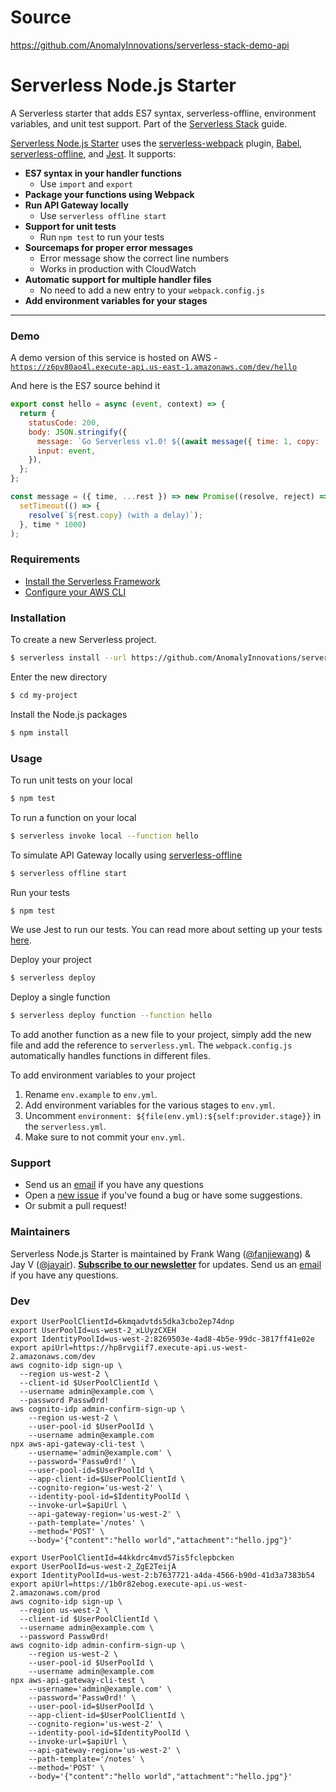 # Source

https://github.com/AnomalyInnovations/serverless-stack-demo-api

# Serverless Node.js Starter

A Serverless starter that adds ES7 syntax, serverless-offline, environment variables, and unit test support. Part of the [Serverless Stack](http://serverless-stack.com) guide.

[Serverless Node.js Starter](https://github.com/AnomalyInnovations/serverless-nodejs-starter) uses the [serverless-webpack](https://github.com/serverless-heaven/serverless-webpack) plugin, [Babel](https://babeljs.io), [serverless-offline](https://github.com/dherault/serverless-offline), and [Jest](https://facebook.github.io/jest/). It supports:

- **ES7 syntax in your handler functions**
  - Use `import` and `export`
- **Package your functions using Webpack**
- **Run API Gateway locally**
  - Use `serverless offline start`
- **Support for unit tests**
  - Run `npm test` to run your tests
- **Sourcemaps for proper error messages**
  - Error message show the correct line numbers
  - Works in production with CloudWatch
- **Automatic support for multiple handler files**
  - No need to add a new entry to your `webpack.config.js`
- **Add environment variables for your stages**

---

### Demo

A demo version of this service is hosted on AWS - [`https://z6pv80ao4l.execute-api.us-east-1.amazonaws.com/dev/hello`](https://z6pv80ao4l.execute-api.us-east-1.amazonaws.com/dev/hello)

And here is the ES7 source behind it

``` javascript
export const hello = async (event, context) => {
  return {
    statusCode: 200,
    body: JSON.stringify({
      message: `Go Serverless v1.0! ${(await message({ time: 1, copy: 'Your function executed successfully!'}))}`,
      input: event,
    }),
  };
};

const message = ({ time, ...rest }) => new Promise((resolve, reject) =>
  setTimeout(() => {
    resolve(`${rest.copy} (with a delay)`);
  }, time * 1000)
);
```

### Requirements

- [Install the Serverless Framework](https://serverless.com/framework/docs/providers/aws/guide/installation/)
- [Configure your AWS CLI](https://serverless.com/framework/docs/providers/aws/guide/credentials/)

### Installation

To create a new Serverless project.

``` bash
$ serverless install --url https://github.com/AnomalyInnovations/serverless-nodejs-starter --name my-project
```

Enter the new directory

``` bash
$ cd my-project
```

Install the Node.js packages

``` bash
$ npm install
```

### Usage

To run unit tests on your local

``` bash
$ npm test
```

To run a function on your local

``` bash
$ serverless invoke local --function hello
```

To simulate API Gateway locally using [serverless-offline](https://github.com/dherault/serverless-offline)

``` bash
$ serverless offline start
```

Run your tests

``` bash
$ npm test
```

We use Jest to run our tests. You can read more about setting up your tests [here](https://facebook.github.io/jest/docs/en/getting-started.html#content).

Deploy your project

``` bash
$ serverless deploy
```

Deploy a single function

``` bash
$ serverless deploy function --function hello
```

To add another function as a new file to your project, simply add the new file and add the reference to `serverless.yml`. The `webpack.config.js` automatically handles functions in different files.

To add environment variables to your project

1. Rename `env.example` to `env.yml`.
2. Add environment variables for the various stages to `env.yml`.
3. Uncomment `environment: ${file(env.yml):${self:provider.stage}}` in the `serverless.yml`.
4. Make sure to not commit your `env.yml`.

### Support

- Send us an [email](mailto:contact@anoma.ly) if you have any questions
- Open a [new issue](https://github.com/AnomalyInnovations/serverless-nodejs-starter/issues/new) if you've found a bug or have some suggestions.
- Or submit a pull request!

### Maintainers

Serverless Node.js Starter is maintained by Frank Wang ([@fanjiewang](https://twitter.com/fanjiewang)) & Jay V ([@jayair](https://twitter.com/jayair)). [**Subscribe to our newsletter**](http://eepurl.com/cEaBlf) for updates. Send us an [email](mailto:contact@anoma.ly) if you have any questions.

### Dev

```
export UserPoolClientId=6kmqadvtds5dka3cbo2ep74dnp
export UserPoolId=us-west-2_xLUyzCXEH
export IdentityPoolId=us-west-2:8269503e-4ad8-4b5e-99dc-3817ff41e02e
export apiUrl=https://hp8rvgiif7.execute-api.us-west-2.amazonaws.com/dev
aws cognito-idp sign-up \
  --region us-west-2 \
  --client-id $UserPoolClientId \
  --username admin@example.com \
  --password Passw0rd!
aws cognito-idp admin-confirm-sign-up \
    --region us-west-2 \
    --user-pool-id $UserPoolId \
    --username admin@example.com
npx aws-api-gateway-cli-test \
    --username='admin@example.com' \
    --password='Passw0rd!' \
    --user-pool-id=$UserPoolId \
    --app-client-id=$UserPoolClientId \
    --cognito-region='us-west-2' \
    --identity-pool-id=$IdentityPoolId \
    --invoke-url=$apiUrl \
    --api-gateway-region='us-west-2' \
    --path-template='/notes' \
    --method='POST' \
    --body='{"content":"hello world","attachment":"hello.jpg"}'

export UserPoolClientId=44kkdrc4mvd57is5fclepbcken
export UserPoolId=us-west-2_ZgE2TeijA
export IdentityPoolId=us-west-2:b7637721-a4da-4566-b90d-41d3a7383b54
export apiUrl=https://1b0r82ebog.execute-api.us-west-2.amazonaws.com/prod
aws cognito-idp sign-up \
  --region us-west-2 \
  --client-id $UserPoolClientId \
  --username admin@example.com \
  --password Passw0rd!
aws cognito-idp admin-confirm-sign-up \
    --region us-west-2 \
    --user-pool-id $UserPoolId \
    --username admin@example.com
npx aws-api-gateway-cli-test \
    --username='admin@example.com' \
    --password='Passw0rd!' \
    --user-pool-id=$UserPoolId \
    --app-client-id=$UserPoolClientId \
    --cognito-region='us-west-2' \
    --identity-pool-id=$IdentityPoolId \
    --invoke-url=$apiUrl \
    --api-gateway-region='us-west-2' \
    --path-template='/notes' \
    --method='POST' \
    --body='{"content":"hello world","attachment":"hello.jpg"}'
```
